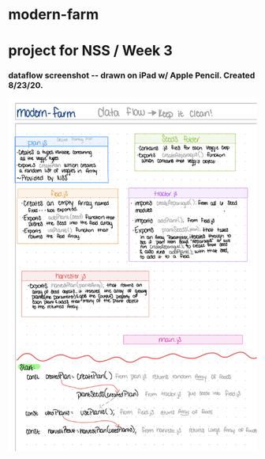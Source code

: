 # modern-farm
# project for NSS / Week 3



### dataflow screenshot -- drawn on iPad w/ Apple Pencil. Created 8/23/20.
![data flow screengrab](/images/data-flow.jpg)